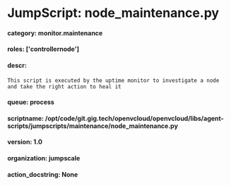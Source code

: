 
# JumpScript: node_maintenance.py
        
#### category: monitor.maintenance
#### roles: ['controllernode']
#### descr: 
```
This script is executed by the uptime monitor to investigate a node and take the right action to heal it

```
#### queue: process
#### scriptname: /opt/code/git.gig.tech/openvcloud/openvcloud/libs/agent-scripts/jumpscripts/maintenance/node_maintenance.py
#### version: 1.0
#### organization: jumpscale
#### action_docstring: None
